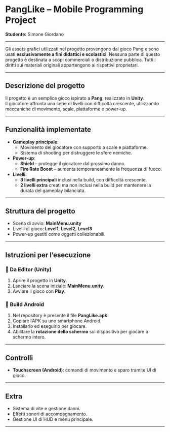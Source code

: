 # PangLike – Mobile Programming Project
**Studente:** Simone Giordano

---

Gli assets grafici utilizzati nel progetto provengono dal gioco Pang e sono usati **esclusivamente a fini didattici e scolastici**. Nessuna parte di questo progetto è destinata a scopi commerciali o distribuzione pubblica. Tutti i diritti sui materiali originali appartengono ai rispettivi proprietari.

---
## Descrizione del progetto
Il progetto è un semplice gioco ispirato a **Pang**, realizzato in **Unity**.  
Il giocatore affronta una serie di livelli con difficoltà crescente, utilizzando meccaniche di movimento, scale, piattaforme e power-up.  

---

## Funzionalità implementate
- **Gameplay principale**:
  - Movimento del giocatore con supporto a scale e piattaforme.  
  - Sistema di shooting per distruggere le sfere nemiche.  
- **Power-up**:
  - **Shield** – protegge il giocatore dal prossimo danno.  
  - **Fire Rate Boost** – aumenta temporaneamente la frequenza di fuoco.  
- **Livelli**:
  - **3 livelli principali** inclusi nella build, con difficoltà crescente.  
  - **2 livelli extra** creati ma non inclusi nella build per mantenere la durata del gameplay bilanciata.  

---

## Struttura del progetto
- Scena di avvio: **MainMenu.unity**  
- Livelli di gioco: **Level1**, **Level2**, **Level3**  
- Power-up gestiti come oggetti collezionabili.  

---

## Istruzioni per l’esecuzione

### 🚀 Da Editor (Unity)
1. Aprire il progetto in **Unity**.  
2. Lanciare la scena iniziale: **MainMenu.unity**.  
3. Avviare il gioco con **Play**.  

### 📱 Build Android
1. Nel repository è presente il file **PangLike.apk**.  
2. Copiare l’APK su uno smartphone Android.  
3. Installarlo ed eseguirlo per giocare.  
4. Abilitare la **rotazione dello schermo** sul dispositivo per giocare a schermo intero.  

---

## Controlli
- **Touchscreen (Android)**: comandi di movimento e sparo tramite UI di gioco.   

---

## Extra
- Sistema di vite e gestione danni.  
- Effetti sonori di accompagnamento.  
- Gestione UI di HUD e menu principale.  

---

